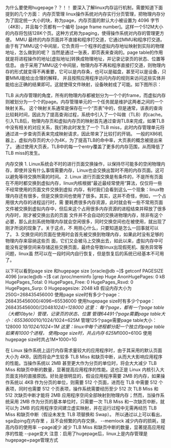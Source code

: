 为什么要使用hugepage？？！！
要深入了解linux内存运行机制，需要知道下面提到的几个方面：
内存页管理
linux操作系统对内存实行分页管理，把物理内存分为了固定统一大小的块，称为page，内存页面的默认大小被设置为 4096 字节（4KB），并且每个页都有一个编号 [page frame number]。这样一个512M大小的内存将包括128K个页。这种方式称为paging，使得操作系统对内存的管理更方便。
MMU
最终的内存页面并不直接和程序打交道，它通过MMU和程序打交道。由于有了MMU这个中间层，它负责将一个程序的虚拟内存地址映射到实际的物理地址，怎么做到的呢？
当然是通过一张表，即页表来查询的。page table的作用就是将进程操作的地址[虚拟地址]转换成物理地址，并记录记录页的状态、位置等信息。
由于采用了MMU这个中间层，物理内存不再和程序直接打交道，则物理内存的形式就变得不再重要，它可以是内存条，也可以是磁盘，甚至可以是设备，只要MMU能给出合理的解释，
并且按照应用程序访问内存的规则来访问这些实体并能给出正确的结果即可。这就使得文件映射，设备映射成了可能。如下图所示：

 

TLB
从内存管理的角度，所有的物理内存都被划分为一个个的frame，而虚拟内存则被划分为一个个的page。内存管理单元的一个任务就是维护这两者之间的一个映射关系。
这个映射关系通常是保存在一个“页表”中的，但是通常，该表的查询比较耗时间，因此为了提高查询过程，系统中引入了一个叫做（TLB）的cache。
引入TLB后，物理内存页和虚拟内存页的映射首先通过查询TLB来完成，如果TLB中没有相关的对应关系，我们称此时发生了一个 TLB miss，此时内存管理单元将通过进一步查询页表来完成映射请求，因此带来了比较打的开销。
一般的X86机器上，虚拟内存页的大小为4K，为了提高TLB的命中率，大页表的概念被提出来了。
通过使用大页表，TLB中的每一个entry覆盖了更多的内存范围，从而降低了TLB miss的发生。
 
内存交换
    1. Linux系统会不时的进行页面交换操作，以保持尽可能多的空闲物理内存，即使并没有什么事情需要内存，Linux也会交换出暂时不用的内存页面。这可以避免等待交换所需的时间。
    2. Linux 进行页面交换是有条件的，不是所有页面在不用时都交换到虚拟内存，linux内核根据”最近最经常使用“算法，仅仅将一些不经常使用的页面文件交换到虚拟 内存，有时我们会看到这么一个现象：linux物理内存还有很多，但是交换空间也使用了很多。其实，这并不奇怪，例如，一个占用很大内存的进程运行时，需 要耗费很多内存资源，此时就会有一些不常用页面文件被交换到虚拟内存中，但后来这个占用很多内存资源的进程结束并释放了很多内存时，刚才被交换出去的页面 文件并不会自动的交换进物理内存，除非有这个必要，那么此刻系统物理内存就会空闲很多，同时交换空间也在被使用，就出现了刚才所说的现象了。关于这点，不 用担心什么，只要知道是怎么一回事就可以了。
    3. 交换空间的页面在使用时会首先被交换到物理内存，如果此时没有足够的物理内存来容纳这些页 面，它们又会被马上交换出去，如此以来，虚拟内存中可能没有足够空间来存储这些交换页面，最终会导致linux出现假死机、服务异常等问题，linux虽 然可以在一段时间内自行恢复，但是恢复后的系统已经基本不可用了。
 
以下可以看到page size 和hugepage size
[oracle@db ~]$ getconf PAGESIZE
4096
[oracle@db ~]$ cat /proc/meminfo |grep Huge
AnonHugePages:         0 kB
HugePages_Total:       0
HugePages_Free:        0
HugePages_Rsvd:        0
HugePages_Surp:        0
Hugepagesize:       2048 kB
假设内存大小为250G=268435456000
使用page size时有多少个page：268435456000/4096=65536000
使用hugepage size时有多少个page：268435456000/(2048*1024)=128000
这里： 每个page，都有一个page table（大概10byte）管理，记录页的状态、位置
管理64491个page需要page table大小：65536000*10/1024/1024=625M
管理125个page需要page table大小：128000 *10/1024/1024=1M
这里：linux中每个进程都分配一个独立的page table
如果有1000个进程，
使用page size时，共占内存 625M*1000=610G
使用hugepage size时共占1M*1000=1G
 
在 Linux 操作系统上运行内存需求量较大的应用程序时，由于其采用的默认页面大小为 4KB，因而将会产生较多 TLB Miss 和缺页中断，从而大大影响应用程序的性能。当操作系统以 2MB 甚至更大作为分页的单位时，将会大大减少 TLB Miss 和缺页中断的数量，显著提高应用程序的性能。这也正是 Linux 内核引入大页面支持的直接原因。好处是很明显的，假设应用程序需要 2MB 的内存，如果操作系统以 4KB 作为分页的单位，则需要 512 个页面，进而在 TLB 中需要 512 个表项，同时也需要 512 个页表项，操作系统需要经历至少 512 次 TLB Miss 和 512 次缺页中断才能将 2MB 应用程序空间全部映射到物理内存；然而，当操作系统采用 2MB 作为分页的基本单位时，只需要一次 TLB Miss 和一次缺页中断，就可以为 2MB 的应用程序空间建立虚实映射，并在运行过程中无需再经历 TLB Miss 和缺页中断（假设未发生 TLB 项替换和 Swap）。
所以通过以上可以看出，
sga会ping在内存里 ，且不会频繁的内存交换，  --memlock
减少内存的损耗，提高内存的使用率    --page减少
减少 TLB Miss 和缺页中断的数量，显著提高应用程序的性能  --page变大
注意：启用了hugepage后，linux上是内存管理是hugepage+page管理方式